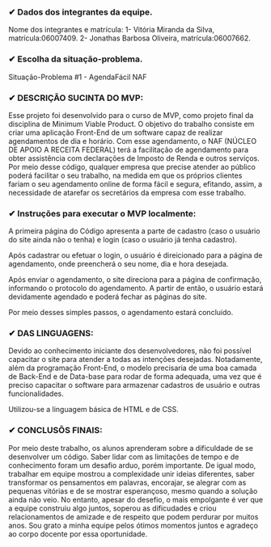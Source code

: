 ### ✔ Dados dos integrantes da equipe.
Nome dos integrantes e matrícula:
1- Vitória Miranda da Silva, matrícula:06007409.
2- Jonathas Barbosa Oliveira, matrícula:06007662. 

### ✔ Escolha da situação-problema.
Situação-Problema #1 - AgendaFácil NAF

### ✔ DESCRIÇÃO SUCINTA DO MVP:
Esse projeto foi desenvolvido para o curso de MVP, como projeto final da disciplina de Minimum Viable Product. O objetivo do trabalho consiste em criar uma aplicação Front-End de um software capaz de realizar agendamentos de dia e horário. Com esse agendamento, o NAF (NÚCLEO DE APOIO A RECEITA FEDERAL) terá a facilitação de agendamento para obter assistência com declarações de Imposto de Renda e outros serviços. Por meio desse código, qualquer empresa que precise atender ao público poderá facilitar o seu trabalho, na medida em que os próprios clientes fariam o seu agendamento online de forma fácil e segura, efitando, assim, a necessidade de atarefar os secretários da empresa com esse trabalho. 

### ✔ Instruções para executar o MVP localmente:
A primeira página do Código apresenta a parte de cadastro (caso o usuário do site ainda não o tenha) e login (caso o usuário já tenha cadastro).

Após cadastrar ou efetuar o login, o usuário é direicionado para a página de agendamento, onde preencherá o seu nome, dia e hora desejada.

Após enviar o agendamento, o site direciona para a página de confirmação, informando o protocolo do agendamento. A partir de então, o usuário estará devidamente agendado e poderá fechar as páginas do site.

Por meio desses simples passos, o agendamento estará concluido.


### ✔ DAS LINGUAGENS:
Devido ao conhecimento iniciante dos desenvolvedores, não foi possível capacitar o site para atender a todas as intenções desejadas. Notadamente, além da programação Front-End, o modelo precisaria de uma boa camada de Back-End e de Data-base para rodar de forma adequada, uma vez que é preciso capacitar o software para armazenar cadastros de usuário e outras funcionalidades.

Utilizou-se a linguagem básica de HTML e de CSS.


### ✔ CONCLUSÕS FINAIS:
Por meio deste trabalho, os alunos aprenderam sobre a dificuldade de se desenvolver um código. Saber lidar com as limitações de tempo e de conhecimento foram um desafio arduo, porém importante. De igual modo, trabalhar em equipe mostrou a complexidade unir ideias diferentes, saber transformar os pensamentos em palavras, encorajar, se alegrar com as pequenas vitórias e de se mostrar esperançoso, mesmo quando a solução ainda não veio. No entanto, apesar do desefio, o mais empolgante é ver que a equipe construiu algo juntos, soperou as dificudades e criou relacionamentos de amizade e de respeito que podem perdurar por muitos anos. Sou grato a minha equipe pelos ótimos momentos juntos e agradeço ao corpo docente por essa oportunidade.
